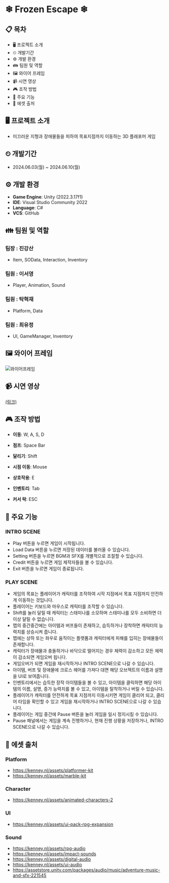 # ❄ Frozen Escape ❄
  
## 📋 목차
- 🖥 프로젝트 소개
- ⏲ 개발기간
- ⚙ 개발 환경
- 👪 팀원 및 역할
- 🖼 와이어 프레임
- 📹 시연 영상
- 🎮 조작 방법
- 📖 주요 기능
- 📌 에셋 출처

## 🖥 프로젝트 소개
- 미끄러운 지형과 장애물들을 피하여 목표지점까지 이동하는 3D 플래포머 게임 

## ⏲ 개발기간
- 2024.06.03(월) ~ 2024.06.10(월)

## ⚙ 개발 환경
- **Game Engine**: Unity (2022.3.17f1)
- **IDE**: Visual Studio Community 2022
- **Language**: C#
- **VCS**: GitHub

## 👪 팀원 및 역할
### 팀장 : 진강산
- Item, SOData, Interaction, Inventory
  
### 팀원 : 이서영
- Player, Animation, Sound
  
### 팀원 : 탁혁재
- Platform, Data

### 팀원 : 최유정
- UI, GameManager, Inventory

## 🖼 와이어 프레임
![와이어프레임](https://github.com/SandyLee-00/Unity_PuzzlePlatformer/assets/159543415/f88ed30f-19e0-4338-9b99-f24041b3b53a)

## 📹 시연 영상
[(링크)](https://www.youtube.com/watch?v=Sffyg8J8WI4)

## 🎮 조작 방법
- **이동**: W, A, S, D

- **점프**: Space Bar

- **달리기**: Shift

- **시점 이동**: Mouse

- **상호작용**: E

- **인벤토리**: Tab

- **커서 락**: ESC

## 📖 주요 기능
### INTRO SCENE
- Play 버튼을 누르면 게임이 시작됩니다.
- Load Data 버튼을 누르면 저장된 데이터를 불러올 수 있습니다.
- Setting 버튼을 누르면 BGM과 SFX를 개별적으로 조절할 수 있습니다.
- Credit 버튼을 누르면 게임 제작자들을 볼 수 있습니다.
- Exit 버튼을 누르면 게임이 종료됩니다.

### PLAY SCENE
- 게임의 목표는 플레이어가 캐릭터를 조작하여 시작 지점에서 목표 지점까지 안전하게 이동하는 것입니다.
- 플레이어는 키보드와 마우스로 캐릭터를 조작할 수 있습니다.
- Shift를 눌러 달릴 때 캐릭터는 스태미나를 소모하며 스태미나를 모두 소비하면 더 이상 달릴 수 없습니다.
- 맵의 중간중간에는 아이템과 버프들이 존재하고, 습득하거나 장착하면 캐릭터의 능력치를 상승시켜 줍니다.
- 맵에는 상하 또는 좌우로 움직이는 플랫폼과 캐릭터에게 피해를 입히는 장애물들이 존재합니다.
- 캐릭터가 장애물과 충돌하거나 바닥으로 떨어지는 경우 체력이 감소하고 모든 체력이 감소되면 게임오버 됩니다.
- 게임오버가 되면 게임을 재시작하거나 INTRO SCENE으로 나갈 수 있습니다.
- 아이템, 버프 및 장애물에 크로스 헤어를 가져다 대면 해당 오브젝트의 이름과 설명을 UI로 보여줍니다.
- 인벤토리에서는 습득한 장작 아이템들을 볼 수 있고, 아이템을 클릭하면 해당 아이템의 이름, 설명, 증가 능력치를 볼 수 있고, 아이템을 탈착하거나 버릴 수 있습니다.
- 플레이어가 캐릭터를 안전하게 목표 지점까지 이동시키면 게임이 클리어 되고, 클리어 타임을 확인할 수 있고 게임을 재시작하거나 INTRO SCENE으로 나갈 수 있습니다.
- 플레이어는 게임 중간에 Pause 버튼을 눌러 게임을 일시 정지시킬 수 있습니다.
- Pause 패널에서는 게임을 계속 진행하거나, 현재 진행 상황을 저장하거나, INTRO SCENE으로 나갈 수 있습니다.

## 📌 에셋 출처
### Platform
- https://kenney.nl/assets/platformer-kit
- https://kenney.nl/assets/marble-kit

### Character
- https://kenney.nl/assets/animated-characters-2

### UI
- https://kenney.nl/assets/ui-pack-rpg-expansion

### Sound
- https://kenney.nl/assets/rpg-audio
- https://kenney.nl/assets/impact-sounds
- https://kenney.nl/assets/digital-audio
- https://kenney.nl/assets/ui-audio
- https://assetstore.unity.com/packages/audio/music/adventure-music-and-sfx-221545
